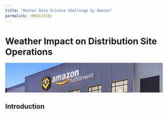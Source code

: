 ```yaml
---
title: "Master Data Science Challenge by Amazon"
permalink: /MDSC2020/
---
```


# Weather Impact on Distribution Site Operations

![banner](assets/images/amazon800.png)

## Introduction
